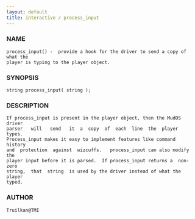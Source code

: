 ```yaml
---
layout: default
title: interactive / process_input
---
```


### NAME

    process_input() -  provide a hook for the driver to send a copy of what the
    player is typing to the player object.

### SYNOPSIS

    string process_input( string );

### DESCRIPTION

    If process_input is present in the player object, then the MudOS driver
    parser   will   send   it  a  copy  of  each  line  the  player  types.
    Process_input makes it easy to implement features like command  history
    and  protection  against  wizcuffs.   process_input can also modify the
    player input before it is parsed.  If process_input returns a  non-zero
    string,  that  string  is used by the driver instead of what the player
    typed.

### AUTHOR

    Truilkan@TMI


